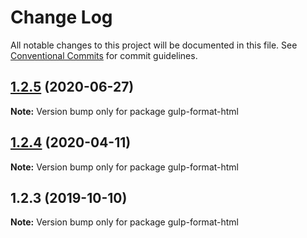 # Change Log

All notable changes to this project will be documented in this file.
See [Conventional Commits](https://conventionalcommits.org) for commit guidelines.

## [1.2.5](https://github.com/ntnyq/gulp-plugins/compare/gulp-format-html@1.2.4...gulp-format-html@1.2.5) (2020-06-27)

**Note:** Version bump only for package gulp-format-html

## [1.2.4](https://github.com/ntnyq/gulp-plugins/compare/gulp-format-html@1.2.3...gulp-format-html@1.2.4) (2020-04-11)

**Note:** Version bump only for package gulp-format-html

## 1.2.3 (2019-10-10)

**Note:** Version bump only for package gulp-format-html
